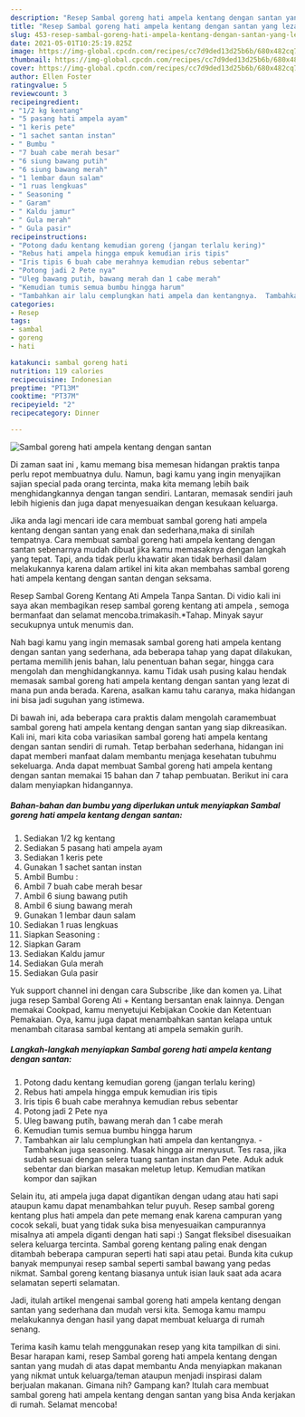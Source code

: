 ```yaml
---
description: "Resep Sambal goreng hati ampela kentang dengan santan yang lezat Untuk Jualan"
title: "Resep Sambal goreng hati ampela kentang dengan santan yang lezat Untuk Jualan"
slug: 453-resep-sambal-goreng-hati-ampela-kentang-dengan-santan-yang-lezat-untuk-jualan
date: 2021-05-01T10:25:19.825Z
image: https://img-global.cpcdn.com/recipes/cc7d9ded13d25b6b/680x482cq70/sambal-goreng-hati-ampela-kentang-dengan-santan-foto-resep-utama.jpg
thumbnail: https://img-global.cpcdn.com/recipes/cc7d9ded13d25b6b/680x482cq70/sambal-goreng-hati-ampela-kentang-dengan-santan-foto-resep-utama.jpg
cover: https://img-global.cpcdn.com/recipes/cc7d9ded13d25b6b/680x482cq70/sambal-goreng-hati-ampela-kentang-dengan-santan-foto-resep-utama.jpg
author: Ellen Foster
ratingvalue: 5
reviewcount: 3
recipeingredient:
- "1/2 kg kentang"
- "5 pasang hati ampela ayam"
- "1 keris pete"
- "1 sachet santan instan"
- " Bumbu "
- "7 buah cabe merah besar"
- "6 siung bawang putih"
- "6 siung bawang merah"
- "1 lembar daun salam"
- "1 ruas lengkuas"
- " Seasoning "
- " Garam"
- " Kaldu jamur"
- " Gula merah"
- " Gula pasir"
recipeinstructions:
- "Potong dadu kentang kemudian goreng (jangan terlalu kering)"
- "Rebus hati ampela hingga empuk kemudian iris tipis"
- "Iris tipis 6 buah cabe merahnya kemudian rebus sebentar"
- "Potong jadi 2 Pete nya"
- "Uleg bawang putih, bawang merah dan 1 cabe merah"
- "Kemudian tumis semua bumbu hingga harum"
- "Tambahkan air lalu cemplungkan hati ampela dan kentangnya.  Tambahkan juga seasoning. Masak hingga air menyusut. Tes rasa, jika sudah sesuai dengan selera tuang santan instan dan Pete. Aduk aduk sebentar dan biarkan masakan meletup letup. Kemudian matikan kompor dan sajikan"
categories:
- Resep
tags:
- sambal
- goreng
- hati

katakunci: sambal goreng hati 
nutrition: 119 calories
recipecuisine: Indonesian
preptime: "PT13M"
cooktime: "PT37M"
recipeyield: "2"
recipecategory: Dinner

---
```



![Sambal goreng hati ampela kentang dengan santan](https://img-global.cpcdn.com/recipes/cc7d9ded13d25b6b/680x482cq70/sambal-goreng-hati-ampela-kentang-dengan-santan-foto-resep-utama.jpg)

Di zaman  saat ini , kamu memang bisa memesan hidangan praktis tanpa perlu repot membuatnya dulu. Namun, bagi kamu yang ingin menyajikan sajian special pada orang tercinta, maka kita memang lebih baik menghidangkannya dengan tangan sendiri. Lantaran, memasak sendiri jauh lebih higienis dan juga dapat menyesuaikan dengan kesukaan keluarga.

Jika anda lagi mencari ide cara membuat sambal goreng hati ampela kentang dengan santan yang enak dan sederhana,maka di sinilah tempatnya. Cara membuat sambal goreng hati ampela kentang dengan santan  sebenarnya mudah dibuat jika kamu memasaknya dengan langkah yang tepat. Tapi, anda tidak perlu khawatir akan tidak berhasil dalam melakukannya 
karena dalam artikel ini kita akan membahas sambal goreng hati ampela kentang dengan santan dengan seksama.  

Resep Sambal Goreng Kentang Ati Ampela Tanpa Santan. Di vidio kali ini saya akan membagikan resep sambal goreng kentang ati ampela , semoga bermanfaat dan selamat mencoba.trimakasih.*Tahap. Minyak sayur secukupnya untuk menumis dan.

Nah bagi kamu yang ingin memasak sambal goreng hati ampela kentang dengan santan yang sederhana, ada beberapa tahap yang dapat dilakukan, pertama memilih jenis bahan, lalu penentuan bahan segar, hingga cara mengolah dan menghidangkannya. kamu Tidak usah pusing kalau hendak memasak sambal goreng hati ampela kentang dengan santan yang lezat di mana pun anda berada. Karena, asalkan kamu  tahu caranya, maka hidangan ini bisa jadi suguhan yang istimewa.

Di bawah ini, ada beberapa cara praktis  dalam mengolah caramembuat sambal goreng hati ampela kentang dengan santan yang siap dikreasikan. Kali ini, mari kita coba variasikan sambal goreng hati ampela kentang dengan santan sendiri di rumah. Tetap berbahan sederhana, hidangan ini dapat memberi manfaat dalam membantu menjaga kesehatan tubuhmu sekeluarga. Anda dapat membuat Sambal goreng hati ampela kentang dengan santan memakai 15 bahan dan 7 tahap pembuatan. Berikut ini cara dalam menyiapkan hidangannya.

<!--inarticleads1-->

##### Bahan-bahan dan bumbu yang diperlukan untuk menyiapkan Sambal goreng hati ampela kentang dengan santan:

1. Sediakan 1/2 kg kentang
1. Sediakan 5 pasang hati ampela ayam
1. Sediakan 1 keris pete
1. Gunakan 1 sachet santan instan
1. Ambil  Bumbu :
1. Ambil 7 buah cabe merah besar
1. Ambil 6 siung bawang putih
1. Ambil 6 siung bawang merah
1. Gunakan 1 lembar daun salam
1. Sediakan 1 ruas lengkuas
1. Siapkan  Seasoning :
1. Siapkan  Garam
1. Sediakan  Kaldu jamur
1. Sediakan  Gula merah
1. Sediakan  Gula pasir


Yuk support channel ini dengan cara Subscribe ,like dan komen ya. Lihat juga resep Sambal Goreng Ati + Kentang bersantan enak lainnya. Dengan memakai Cookpad, kamu menyetujui Kebijakan Cookie dan Ketentuan Pemakaian. Oya, kamu juga dapat menambahkan santan kelapa untuk menambah citarasa sambal kentang ati ampela semakin gurih. 

<!--inarticleads2-->

##### Langkah-langkah menyiapkan Sambal goreng hati ampela kentang dengan santan:

1. Potong dadu kentang kemudian goreng (jangan terlalu kering)
1. Rebus hati ampela hingga empuk kemudian iris tipis
1. Iris tipis 6 buah cabe merahnya kemudian rebus sebentar
1. Potong jadi 2 Pete nya
1. Uleg bawang putih, bawang merah dan 1 cabe merah
1. Kemudian tumis semua bumbu hingga harum
1. Tambahkan air lalu cemplungkan hati ampela dan kentangnya.  - Tambahkan juga seasoning. Masak hingga air menyusut. Tes rasa, jika sudah sesuai dengan selera tuang santan instan dan Pete. Aduk aduk sebentar dan biarkan masakan meletup letup. Kemudian matikan kompor dan sajikan


Selain itu, ati ampela juga dapat digantikan dengan udang atau hati sapi ataupun kamu dapat menambahkan telur puyuh. Resep sambal goreng kentang plus hati ampela dan pete memang enak karena campuran yang cocok sekali, buat yang tidak suka bisa menyesuaikan campurannya misalnya ati ampela diganti dengan hati sapi :) Sangat fleksibel disesuaikan selera keluarga tercinta. Sambal goreng kentang paling enak dengan ditambah beberapa campuran seperti hati sapi atau petai. Bunda kita cukup banyak mempunyai resep sambal seperti sambal bawang yang pedas nikmat. Sambal goreng kentang biasanya untuk isian lauk saat ada acara selamatan seperti selamatan. 

Jadi, itulah artikel mengenai  sambal goreng hati ampela kentang dengan santan  yang sederhana dan mudah versi kita. Semoga kamu mampu melakukannya dengan hasil yang dapat membuat keluarga di rumah senang. 

Terima kasih kamu telah menggunakan resep yang kita tampilkan di sini. Besar harapan kami, resep  Sambal goreng hati ampela kentang dengan santan yang mudah di atas dapat membantu Anda menyiapkan makanan yang nikmat untuk keluarga/teman ataupun menjadi inspirasi dalam berjualan makanan. Gimana nih? Gampang kan? Itulah cara membuat sambal goreng hati ampela kentang dengan santan yang bisa Anda kerjakan di rumah. Selamat mencoba!

